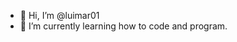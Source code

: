 - 👋 Hi, I’m @luimar01
- 🌱 I’m currently learning how to code and program.


<!---
luimar01/luimar01 is a ✨ special ✨ repository because its `README.md` (this file) appears on your GitHub profile.
You can click the Preview link to take a look at your changes.
--->
